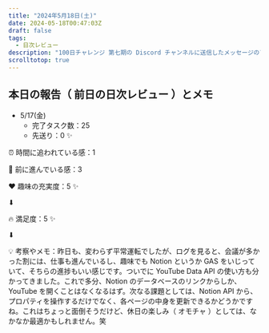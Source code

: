 ```yaml
---
title: "2024年5月18日(土)"
date: 2024-05-18T00:47:03Z
draft: false
tags:
  - 日次レビュー
description: "100日チャレンジ 第七期の Discord チャンネルに送信したメッセージのアーカイブ"
scrolltotop: true
---
```


## 本日の報告（ 前日の日次レビュー ）とメモ

- 5/17(金)
  - 完了タスク数：25
  - 先送り：0 ✨

⏰ 時間に追われている感：1

💪 前に進んでいる感：3

❤️ 趣味の充実度：5 ✨

⬇︎

🔥 満足度：5 ✨

⬇︎

💡 考察やメモ：昨日も、変わらず平常運転でしたが、ログを見ると、会議が多かった割には、仕事も進んでいるし、趣味でも Notion というか GAS をいじっていて、そちらの進捗もいい感じです。ついでに YouTube Data API の使い方も分かってきました。これで多分、Notion のデータベースのリンクからしか、YouTube を開くことはなくなるはず。次なる課題としては、Notion API から、プロパティを操作するだけでなく、各ページの中身を更新できるかどうかですね。これはちょっと面倒そうだけど、休日の楽しみ（ オモチャ ）としては、なかなか最適かもしれません。笑
